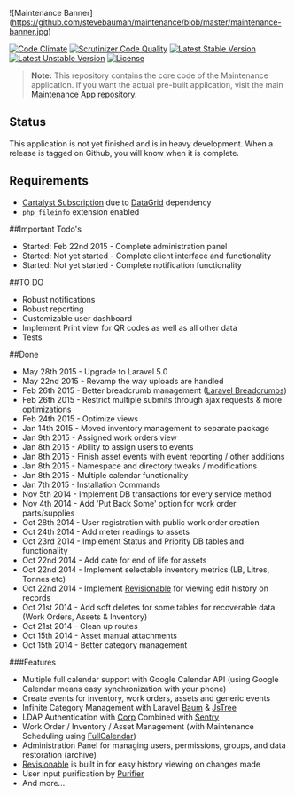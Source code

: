 ![Maintenance Banner]
(https://github.com/stevebauman/maintenance/blob/master/maintenance-banner.jpg)

[![Code Climate](https://codeclimate.com/github/stevebauman/maintenance/badges/gpa.svg)](https://codeclimate.com/github/stevebauman/maintenance)
[![Scrutinizer Code Quality](https://scrutinizer-ci.com/g/stevebauman/maintenance/badges/quality-score.png?b=master)](https://scrutinizer-ci.com/g/stevebauman/maintenance/?branch=master)
[![Latest Stable Version](https://poser.pugx.org/stevebauman/maintenance/v/stable.svg)](https://packagist.org/packages/stevebauman/maintenance)
[![Latest Unstable Version](https://poser.pugx.org/stevebauman/maintenance/v/unstable.svg)](https://packagist.org/packages/stevebauman/maintenance) 
[![License](https://poser.pugx.org/stevebauman/maintenance/license.svg)](https://packagist.org/packages/stevebauman/maintenance)

> **Note:** This repository contains the core code of the Maintenance application. If you want the actual pre-built application, visit the main [Maintenance App repository](https://github.com/stevebauman/maintenance-app).

## Status

This application is not yet finished and is in heavy development. When a release is tagged on Github, you will know when
it is complete.

## Requirements

- [Cartalyst Subscription](https://cartalyst.com/) due to [DataGrid](https://cartalyst.com/manual/data-grid/3.0) dependency
- `php_fileinfo` extension enabled

##Important Todo's
* Started: Feb 22nd 2015    - Complete administration panel
* Started: Not yet started  - Complete client interface and functionality
* Started: Not yet started  - Complete notification functionality

##TO DO
* Robust notifications
* Robust reporting
* Customizable user dashboard
* Implement Print view for QR codes as well as all other data
* Tests

##Done
* May 28th 2015 - Upgrade to Laravel 5.0
* May 22nd 2015 - Revamp the way uploads are handled
* Feb 26th 2015 - Better breadcrumb management ([Laravel Breadcrumbs](https://github.com/davejamesmiller/laravel-breadcrumbs))
* Feb 26th 2015 - Restrict multiple submits through ajax requests & more optimizations
* Feb 24th 2015 - Optimize views
* Jan 14th 2015 - Moved inventory management to separate package
* Jan 9th 2015 - Assigned work orders view
* Jan 8th 2015 - Ability to assign users to events
* Jan 8th 2015 - Finish asset events with event reporting / other additions
* Jan 8th 2015 - Namespace and directory tweaks / modifications
* Jan 8th 2015 - Multiple calendar functionality
* Jan 7th 2015 - Installation Commands
* Nov 5th 2014 - Implement DB transactions for every service method
* Nov 4th 2014 - Add 'Put Back Some' option for work order parts/supplies
* Oct 28th 2014 - User registration with public work order creation
* Oct 24th 2014 - Add meter readings to assets
* Oct 23rd 2014 - Implement Status and Priority DB tables and functionality
* Oct 22nd 2014 - Add date for end of life for assets
* Oct 22nd 2014 - Implement selectable inventory metrics (LB, Litres, Tonnes etc)
* Oct 22nd 2014 - Implement [Revisionable](https://github.com/VentureCraft/revisionable) for viewing edit history on records
* Oct 21st 2014 - Add soft deletes for some tables for recoverable data (Work Orders, Assets & Inventory)
* Oct 21st 2014 - Clean up routes
* Oct 15th 2014 - Asset manual attachments
* Oct 15th 2014 - Better category management

###Features
* Multiple full calendar support with Google Calendar API (using Google Calendar means easy synchronization with your phone)
* Create events for inventory, work orders, assets and generic events
* Infinite Category Management with Laravel [Baum](https://github.com/etrepat/baum) & [JsTree](https://github.com/vakata/jstree)
* LDAP Authentication with [Corp](https://github.com/stevebauman/Corp) Combined with [Sentry](https://github.com/cartalyst/sentry)
* Work Order / Inventory / Asset Management (with Maintenance Scheduling using [FullCalendar](https://github.com/arshaw/fullcalendar))
* Administration Panel for managing users, permissions, groups, and data restoration (archive)
* [Revisionable](https://github.com/VentureCraft/revisionable) is built in for easy history viewing on changes made
* User input purification by [Purifier](https://github.com/mewebstudio/Purifier)
* And more...